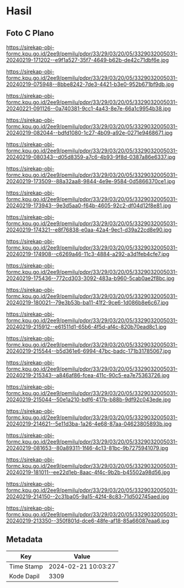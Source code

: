 # Hasil

## Foto C Plano

https://sirekap-obj-formc.kpu.go.id/2ee9/pemilu/pdpr/33/29/03/20/05/3329032005031-20240219-171202--e9f1a527-35f7-4649-b62b-de42c71dbf6e.jpg

https://sirekap-obj-formc.kpu.go.id/2ee9/pemilu/pdpr/33/29/03/20/05/3329032005031-20240219-075948--8bbe8242-7de3-4421-b3e0-952b671bf9db.jpg

https://sirekap-obj-formc.kpu.go.id/2ee9/pemilu/pdpr/33/29/03/20/05/3329032005031-20240221-091126--0a740381-9cc1-4a43-8e7e-66a1c9954b38.jpg

https://sirekap-obj-formc.kpu.go.id/2ee9/pemilu/pdpr/33/29/03/20/05/3329032005031-20240219-082044--bdfd1080-1c27-4b09-a92e-0271e9468671.jpg

https://sirekap-obj-formc.kpu.go.id/2ee9/pemilu/pdpr/33/29/03/20/05/3329032005031-20240219-080343--d05d8359-a7c6-4b93-9f8d-0387a86e6337.jpg

https://sirekap-obj-formc.kpu.go.id/2ee9/pemilu/pdpr/33/29/03/20/05/3329032005031-20240219-173509--88a32aa8-9844-4e9e-9584-0d5866370ce1.jpg

https://sirekap-obj-formc.kpu.go.id/2ee9/pemilu/pdpr/33/29/03/20/05/3329032005031-20240219-173943--9e3d5aa0-f64b-4605-92c2-df04d12f8e81.jpg

https://sirekap-obj-formc.kpu.go.id/2ee9/pemilu/pdpr/33/29/03/20/05/3329032005031-20240219-174321--e8f76838-e0aa-42a4-9ec1-d39a22cd8e90.jpg

https://sirekap-obj-formc.kpu.go.id/2ee9/pemilu/pdpr/33/29/03/20/05/3329032005031-20240219-174908--c6269a46-11c3-4884-a292-a3d1feb4cfe7.jpg

https://sirekap-obj-formc.kpu.go.id/2ee9/pemilu/pdpr/33/29/03/20/05/3329032005031-20240219-175436--772cd303-3092-483a-b960-5cab0ae2f8bc.jpg

https://sirekap-obj-formc.kpu.go.id/2ee9/pemilu/pdpr/33/29/03/20/05/3329032005031-20240219-180021--79e3b53b-ba11-41f2-9ce6-1d086b8e6c67.jpg

https://sirekap-obj-formc.kpu.go.id/2ee9/pemilu/pdpr/33/29/03/20/05/3329032005031-20240219-215912--e61511d1-65b6-4f5d-af4c-820b70ead8c1.jpg

https://sirekap-obj-formc.kpu.go.id/2ee9/pemilu/pdpr/33/29/03/20/05/3329032005031-20240219-215544--b5d361e6-6994-47bc-badc-171b31785067.jpg

https://sirekap-obj-formc.kpu.go.id/2ee9/pemilu/pdpr/33/29/03/20/05/3329032005031-20240219-215343--a846af86-fcea-411c-90c5-ea7e75363726.jpg

https://sirekap-obj-formc.kpu.go.id/2ee9/pemilu/pdpr/33/29/03/20/05/3329032005031-20240219-215044--50e1a210-bdf6-417b-b88b-9df92c043ede.jpg

https://sirekap-obj-formc.kpu.go.id/2ee9/pemilu/pdpr/33/29/03/20/05/3329032005031-20240219-214621--5e11d3ba-1a26-4e68-87aa-04623805893b.jpg

https://sirekap-obj-formc.kpu.go.id/2ee9/pemilu/pdpr/33/29/03/20/05/3329032005031-20240219-081653--80a89311-1f46-4c13-81bc-9b7275941079.jpg

https://sirekap-obj-formc.kpu.go.id/2ee9/pemilu/pdpr/33/29/03/20/05/3329032005031-20240219-181011--ee22d1eb-8aac-4f4c-9b2b-b45502a98d56.jpg

https://sirekap-obj-formc.kpu.go.id/2ee9/pemilu/pdpr/33/29/03/20/05/3329032005031-20240219-214150--2c31ba05-9a15-42f4-8c83-71d502745aed.jpg

https://sirekap-obj-formc.kpu.go.id/2ee9/pemilu/pdpr/33/29/03/20/05/3329032005031-20240219-213350--350f801d-dce6-48fe-af18-85a66087eaa6.jpg


## Metadata

| Key        | Value               |
| ---------- | ------------------- |
| Time Stamp | 2024-02-21 10:03:27 |
| Kode Dapil | 3309                |



